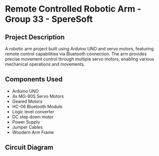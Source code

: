 # Remote Controlled Robotic Arm - Group 33 - SpereSoft

## Project Description

A robotic arm project built using Arduino UNO and servo motors, featuring remote control capabilities via Bluetooth connection. The arm provides precise movement control through multiple servo motors, enabling various mechanical operations and movements.

## Components Used

- Arduino UNO
- 4x MG-90S Servo Motors
- Geared Motors
- HC-06 Bluetooth Module
- Logic level converter
- DC step down motor
- Power Supply
- Jumper Cables
- Woodern Arm Frame

## Circuit Diagram
